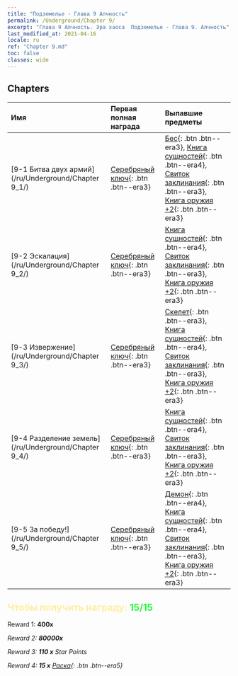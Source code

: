```yaml
---
title: "Подземелье - Глава 9 Алчность"
permalink: /Underground/Chapter 9/
excerpt: "Глава 9 Алчность. Эра хаоса  Подземелье - Глава 9. Алчность"
last_modified_at: 2021-04-16
locale: ru
ref: "Chapter 9.md"
toc: false
classes: wide
---
```


## Chapters

  | Имя |  Первая полная награда | Выпавшие предметы |
  |:------------|:------------|:------------| 
  | [9-1 Битва двух армий](/ru/Underground/Chapter 9_1/) | [Серебряный ключ](/ru/Items/con_693/){: .btn .btn--era3} | [Бес](/ru/Items/unt_226/){: .btn .btn--era3}, [Книга сущностей](/ru/Items/mat_39/){: .btn .btn--era4}, [Свиток заклинания](/ru/Items/con_694/){: .btn .btn--era3}, [Книга оружия +2](/ru/Items/mat_32/){: .btn .btn--era3} |
  | [9-2 Эскалация](/ru/Underground/Chapter 9_2/) | [Серебряный ключ](/ru/Items/con_693/){: .btn .btn--era3} | [Книга сущностей](/ru/Items/mat_39/){: .btn .btn--era4}, [Свиток заклинания](/ru/Items/con_694/){: .btn .btn--era3}, [Книга оружия +2](/ru/Items/mat_32/){: .btn .btn--era3} |
  | [9-3 Извержение](/ru/Underground/Chapter 9_3/) | [Серебряный ключ](/ru/Items/con_693/){: .btn .btn--era3} | [Скелет](/ru/Items/unt_208/){: .btn .btn--era3}, [Книга сущностей](/ru/Items/mat_39/){: .btn .btn--era4}, [Свиток заклинания](/ru/Items/con_694/){: .btn .btn--era3}, [Книга оружия +2](/ru/Items/mat_32/){: .btn .btn--era3} |
  | [9-4 Разделение земель](/ru/Underground/Chapter 9_4/) | [Серебряный ключ](/ru/Items/con_693/){: .btn .btn--era3} | [Книга сущностей](/ru/Items/mat_39/){: .btn .btn--era4}, [Свиток заклинания](/ru/Items/con_694/){: .btn .btn--era3}, [Книга оружия +2](/ru/Items/mat_32/){: .btn .btn--era3} |
  | [9-5 За победу!](/ru/Underground/Chapter 9_5/) | [Серебряный ключ](/ru/Items/con_693/){: .btn .btn--era3} | [Демон](/ru/Items/unt_229/){: .btn .btn--era4}, [Книга сущностей](/ru/Items/mat_39/){: .btn .btn--era4}, [Свиток заклинания](/ru/Items/con_694/){: .btn .btn--era3}, [Книга оружия +2](/ru/Items/mat_32/){: .btn .btn--era3} |


## <span style="color: #ffeea0">Чтобы получить награду: </span><span style="color: #27f73a">15/15</span>

 Reward 1:  **400x** <i class="fas fa-gem"/>

 Reward 2:  **80000x** <i class="fas fa-coins"/>

 Reward 3: **110 x** Star Points

 Reward 4: **15 x** [Раска](/ru/Items/her_384/){: .btn .btn--era5}

